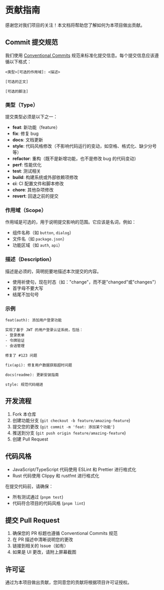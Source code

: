 # 贡献指南

感谢您对我们项目的关注！本文档将帮助您了解如何为本项目做出贡献。

## Commit 提交规范

我们使用 [Conventional Commits](https://www.conventionalcommits.org/zh-hans/v1.0.0/) 规范来标准化提交信息。每个提交信息应该遵循以下格式：

```
<类型>[可选的作用域]: <描述>

[可选的正文]

[可选的脚注]
```

### 类型（Type）

提交类型必须是以下之一：

- **feat**: 新功能（feature）
- **fix**: 修复 bug
- **docs**: 文档更新
- **style**: 代码风格修改（不影响代码运行的变动，如空格、格式化、缺少分号等）
- **refactor**: 重构（既不是新增功能，也不是修改 bug 的代码变动）
- **perf**: 性能优化
- **test**: 测试相关
- **build**: 构建系统或外部依赖项修改
- **ci**: CI 配置文件和脚本修改
- **chore**: 其他杂项修改
- **revert**: 回退之前的提交

### 作用域（Scope）

作用域是可选的，用于说明提交影响的范围。它应该是名词，例如：

- 组件名称（如 `button`, `dialog`）
- 文件名（如 `package.json`）
- 功能区域（如 `auth`, `api`）

### 描述（Description）

描述是必须的，简明扼要地描述本次提交的内容。

- 使用祈使句，现在时态（如："change"，而不是"changed"或"changes"）
- 首字母不要大写
- 结尾不加句号

### 示例

```
feat(auth): 添加用户登录功能

实现了基于 JWT 的用户登录认证系统，包括：
- 登录表单
- 令牌验证
- 会话管理

修复了 #123 问题
```

```
fix(api): 修复用户数据获取超时问题
```

```
docs(readme): 更新安装指南
```

```
style: 规范代码缩进
```

## 开发流程

1. Fork 本仓库
2. 创建功能分支 (`git checkout -b feature/amazing-feature`)
3. 提交您的更改 (`git commit -m 'feat: 添加某个功能'`)
4. 推送到分支 (`git push origin feature/amazing-feature`)
5. 创建 Pull Request

## 代码风格

- JavaScript/TypeScript 代码使用 ESLint 和 Prettier 进行格式化
- Rust 代码使用 Clippy 和 rustfmt 进行格式化

在提交代码前，请确保：
- 所有测试通过 (`pnpm test`)
- 代码符合项目的代码风格 (`pnpm lint`)

## 提交 Pull Request

1. 确保您的 PR 标题也遵循 Conventional Commits 规范
2. 在 PR 描述中清晰说明您的更改
3. 链接到相关的 Issue（如有）
4. 如果是 UI 更改，请附上屏幕截图

## 许可证

通过为本项目做出贡献，您同意您的贡献将根据项目许可证授权。 